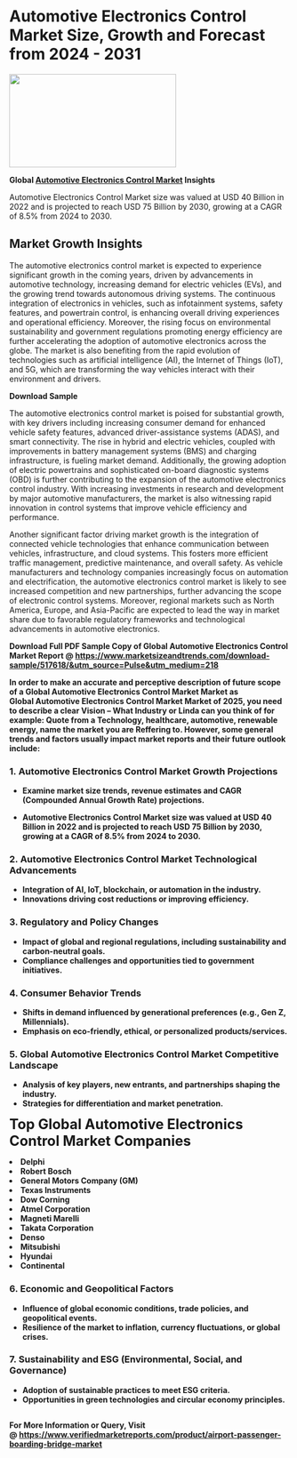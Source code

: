 <H1>Automotive Electronics Control Market Size, Growth and Forecast from 2024 - 2031</H1><img class="aligncenter size-medium wp-image-584254" src="https://thirdeyenews.in/wp-content/uploads/2024/09/Global-Market-Research-300x168.jpeg" alt="" width="300" height="168" /><p><strong>Global&nbsp;<a href="https://www.marketsizeandtrends.com/download-sample/517618/&amp;utm_source=Pulse&amp;utm_medium=218">Automotive Electronics Control Market</a> Insights</strong></p><p>Automotive Electronics Control Market size was valued at USD 40 Billion in 2022 and is projected to reach USD 75 Billion by 2030, growing at a CAGR of 8.5% from 2024 to 2030.</p><p><h2>Market Growth Insights</h2> <p>The automotive electronics control market is expected to experience significant growth in the coming years, driven by advancements in automotive technology, increasing demand for electric vehicles (EVs), and the growing trend towards autonomous driving systems. The continuous integration of electronics in vehicles, such as infotainment systems, safety features, and powertrain control, is enhancing overall driving experiences and operational efficiency. Moreover, the rising focus on environmental sustainability and government regulations promoting energy efficiency are further accelerating the adoption of automotive electronics across the globe. The market is also benefiting from the rapid evolution of technologies such as artificial intelligence (AI), the Internet of Things (IoT), and 5G, which are transforming the way vehicles interact with their environment and drivers.</p> <p><strong>Download Sample</strong></p> <p>The automotive electronics control market is poised for substantial growth, with key drivers including increasing consumer demand for enhanced vehicle safety features, advanced driver-assistance systems (ADAS), and smart connectivity. The rise in hybrid and electric vehicles, coupled with improvements in battery management systems (BMS) and charging infrastructure, is fueling market demand. Additionally, the growing adoption of electric powertrains and sophisticated on-board diagnostic systems (OBD) is further contributing to the expansion of the automotive electronics control industry. With increasing investments in research and development by major automotive manufacturers, the market is also witnessing rapid innovation in control systems that improve vehicle efficiency and performance.</p> <p>Another significant factor driving market growth is the integration of connected vehicle technologies that enhance communication between vehicles, infrastructure, and cloud systems. This fosters more efficient traffic management, predictive maintenance, and overall safety. As vehicle manufacturers and technology companies increasingly focus on automation and electrification, the automotive electronics control market is likely to see increased competition and new partnerships, further advancing the scope of electronic control systems. Moreover, regional markets such as North America, Europe, and Asia-Pacific are expected to lead the way in market share due to favorable regulatory frameworks and technological advancements in automotive electronics.</p> <p><strong></p><p><span class=""><strong>Download Full PDF Sample Copy of Global Automotive Electronics Control Market Report</strong> @ <a href="https://www.marketsizeandtrends.com/download-sample/517618/&amp;utm_source=Pulse&amp;utm_medium=218" target="_blank">https://www.marketsizeandtrends.com/download-sample/517618/&amp;utm_source=Pulse&amp;utm_medium=218</a></span></p><p>In order to make an accurate and perceptive description of future scope of a Global&nbsp;Automotive Electronics Control Market Market as Global&nbsp;Automotive Electronics Control Market Market of 2025, you need to describe a clear Vision &ndash; What Industry or Linda can you think of for example: Quote from a Technology, healthcare, automotive, renewable energy, name the market you are Reffering to. However, some general trends and factors usually impact market reports and their future outlook include:</p><h3>1.&nbsp;<strong>Automotive Electronics Control Market Growth Projections</strong></h3><ul><li>Examine market size trends, revenue estimates and CAGR (Compounded Annual Growth Rate) projections.</li><li><p>Automotive Electronics Control Market size was valued at USD 40 Billion in 2022 and is projected to reach USD 75 Billion by 2030, growing at a CAGR of 8.5% from 2024 to 2030.</p></li></ul><h3>2.&nbsp;<strong>Automotive Electronics Control Market Technological Advancements</strong></h3><ul><li>Integration of AI, IoT, blockchain, or automation in the industry.</li><li>Innovations driving cost reductions or improving efficiency.</li></ul><h3>3.&nbsp;<strong>Regulatory and Policy Changes</strong></h3><ul><li>Impact of global and regional regulations, including sustainability and carbon-neutral goals.</li><li>Compliance challenges and opportunities tied to government initiatives.</li></ul><h3>4.&nbsp;<strong>Consumer Behavior Trends</strong></h3><ul><li>Shifts in demand influenced by generational preferences (e.g., Gen Z, Millennials).</li><li>Emphasis on eco-friendly, ethical, or personalized products/services.</li></ul><h3>5.&nbsp;<strong>Global Automotive Electronics Control Market Competitive Landscape</strong></h3><ul><li>Analysis of key players, new entrants, and partnerships shaping the industry.</li><li>Strategies for differentiation and market penetration.</li></ul><p data-pm-slice="1 1 []"><span style="color: inherit; font-family: inherit; font-size: 25px;">Top Global Automotive Electronics Control Market Companies</span></p><div class="" data-test-id=""><p><li>Delphi</li><li> Robert Bosch</li><li> General Motors Company (GM)</li><li> Texas Instruments</li><li> Dow Corning</li><li> Atmel Corporation</li><li> Magneti Marelli</li><li> Takata Corporation</li><li> Denso</li><li> Mitsubishi</li><li> Hyundai</li><li> Continental</li></p></div><h3>6.&nbsp;<strong>Economic and Geopolitical Factors</strong></h3><ul><li>Influence of global economic conditions, trade policies, and geopolitical events.</li><li>Resilience of the market to inflation, currency fluctuations, or global crises.</li></ul><h3>7.&nbsp;<strong>Sustainability and ESG (Environmental, Social, and Governance)</strong></h3><ul><li>Adoption of sustainable practices to meet ESG criteria.</li><li>Opportunities in green technologies and circular economy principles.</li></ul><h2><strong style="font-size: 14px;">For More Information or Query, Visit @&nbsp;</strong><a style="background-color: #ffffff; font-size: 14px;" href="https://www.marketsizeandtrends.com/report/automotive-electronics-control-market/" target="_blank">https://www.verifiedmarketreports.com/product/airport-passenger-boarding-bridge-market</a></h2>
